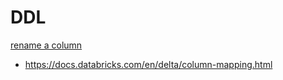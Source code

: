 # DDL

[rename a column](https://stackoverflow.com/a/72788438/4229693)
- https://docs.databricks.com/en/delta/column-mapping.html
